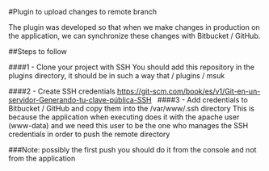 #Plugin to upload changes to remote branch

The plugin was developed so that when we make changes in production on the application, we can synchronize these changes with Bitbucket / GitHub.

##Steps to follow

####1 - Clone your project with SSH
You should add this repository in the plugins directory, it should be in such a way that / plugins / msuk

####2 - Create SSH credentials
https://git-scm.com/book/es/v1/Git-en-un-servidor-Generando-tu-clave-pública-SSH
 
####3 - Add credentials to Bitbucket / GitHub and copy them into the /var/www/.ssh directory
This is because the application when executing does it with the apache user (www-data) and we need this user to be the one who manages the SSH credentials in order to push the remote directory

###Note: 
possibly the first push you should do it from the console and not from the application
